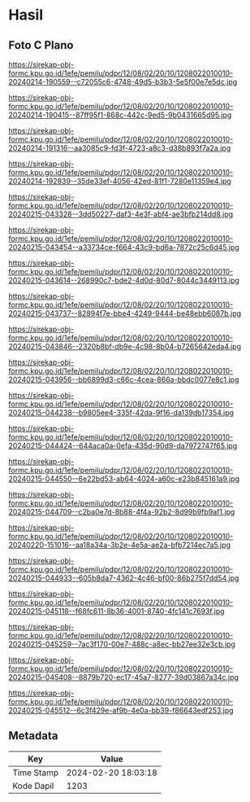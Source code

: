 # Hasil

## Foto C Plano

https://sirekap-obj-formc.kpu.go.id/1efe/pemilu/pdpr/12/08/02/20/10/1208022010010-20240214-190559--c72055c6-4748-49d5-b3b3-5e5f00e7e5dc.jpg

https://sirekap-obj-formc.kpu.go.id/1efe/pemilu/pdpr/12/08/02/20/10/1208022010010-20240214-190415--87ff95f1-868c-442c-9ed5-9b0431665d95.jpg

https://sirekap-obj-formc.kpu.go.id/1efe/pemilu/pdpr/12/08/02/20/10/1208022010010-20240214-191316--aa3085c9-fd3f-4723-a8c3-d38b893f7a2a.jpg

https://sirekap-obj-formc.kpu.go.id/1efe/pemilu/pdpr/12/08/02/20/10/1208022010010-20240214-192839--35de33ef-4056-42ed-81f1-7280e11359e4.jpg

https://sirekap-obj-formc.kpu.go.id/1efe/pemilu/pdpr/12/08/02/20/10/1208022010010-20240215-043328--3dd50227-daf3-4e3f-abf4-ae3bfb214dd8.jpg

https://sirekap-obj-formc.kpu.go.id/1efe/pemilu/pdpr/12/08/02/20/10/1208022010010-20240215-043454--a33734ce-f664-43c9-bd6a-7872c25c6d45.jpg

https://sirekap-obj-formc.kpu.go.id/1efe/pemilu/pdpr/12/08/02/20/10/1208022010010-20240215-043614--268990c7-bde2-4d0d-80d7-8044c3449113.jpg

https://sirekap-obj-formc.kpu.go.id/1efe/pemilu/pdpr/12/08/02/20/10/1208022010010-20240215-043737--82894f7e-bbe4-4249-9444-be48ebb6087b.jpg

https://sirekap-obj-formc.kpu.go.id/1efe/pemilu/pdpr/12/08/02/20/10/1208022010010-20240215-043846--2320b8bf-db9e-4c98-8b04-b7265642eda4.jpg

https://sirekap-obj-formc.kpu.go.id/1efe/pemilu/pdpr/12/08/02/20/10/1208022010010-20240215-043956--bb6899d3-c66c-4cea-866a-bbdc0077e8c1.jpg

https://sirekap-obj-formc.kpu.go.id/1efe/pemilu/pdpr/12/08/02/20/10/1208022010010-20240215-044238--b9805ee4-335f-42da-9f16-da139db17354.jpg

https://sirekap-obj-formc.kpu.go.id/1efe/pemilu/pdpr/12/08/02/20/10/1208022010010-20240215-044424--644aca0a-0efa-435d-90d9-da7972747f65.jpg

https://sirekap-obj-formc.kpu.go.id/1efe/pemilu/pdpr/12/08/02/20/10/1208022010010-20240215-044550--6e22bd53-ab64-4024-a60c-e23b845161a9.jpg

https://sirekap-obj-formc.kpu.go.id/1efe/pemilu/pdpr/12/08/02/20/10/1208022010010-20240215-044709--c2ba0e7d-8b88-4f4a-92b2-8d99b9fb9af1.jpg

https://sirekap-obj-formc.kpu.go.id/1efe/pemilu/pdpr/12/08/02/20/10/1208022010010-20240220-151016--aa18a34a-3b2e-4e5a-ae2a-bfb7214ec7a5.jpg

https://sirekap-obj-formc.kpu.go.id/1efe/pemilu/pdpr/12/08/02/20/10/1208022010010-20240215-044933--605b8da7-4362-4c46-bf00-86b275f7dd54.jpg

https://sirekap-obj-formc.kpu.go.id/1efe/pemilu/pdpr/12/08/02/20/10/1208022010010-20240215-045118--f68fc611-8b36-4001-8740-4fc141c7693f.jpg

https://sirekap-obj-formc.kpu.go.id/1efe/pemilu/pdpr/12/08/02/20/10/1208022010010-20240215-045259--7ac3f170-00e7-488c-a8ec-bb27ee32e3cb.jpg

https://sirekap-obj-formc.kpu.go.id/1efe/pemilu/pdpr/12/08/02/20/10/1208022010010-20240215-045408--8879b720-ec17-45a7-8277-39d03867a34c.jpg

https://sirekap-obj-formc.kpu.go.id/1efe/pemilu/pdpr/12/08/02/20/10/1208022010010-20240215-045512--6c3f429e-af9b-4e0a-bb39-f86643edf253.jpg


## Metadata

| Key        | Value               |
| ---------- | ------------------- |
| Time Stamp | 2024-02-20 18:03:18 |
| Kode Dapil | 1203                |



